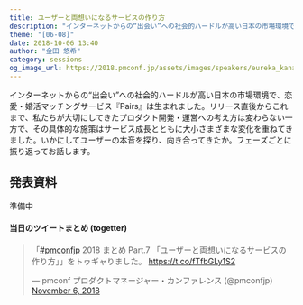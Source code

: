 ```yaml
---
title: ユーザーと両想いになるサービスの作り方
description: "インターネットからの“出会い”への社会的ハードルが高い日本の市場環境で、恋愛・婚活マッチングサービス『Pairs』は生まれました。リリース直後からこれまで、私たちが大切にしてきたプロダクト開発・運営への考え方は変わらない一方で、その具体的な施策はサービス成長とともに大小さまざまな変化を重ねてきました。いかにしてユーザーの本音を探り、向き合ってきたか。フェーズごとに振り返ってお話します。"
theme: "[06-08]"
date: 2018-10-06 13:40
author: "金田 悠希"
category: sessions
og_image_url: https://2018.pmconf.jp/assets/images/speakers/eureka_kanada.jpg
---
```

インターネットからの“出会い”への社会的ハードルが高い日本の市場環境で、恋愛・婚活マッチングサービス『Pairs』は生まれました。リリース直後からこれまで、私たちが大切にしてきたプロダクト開発・運営への考え方は変わらない一方で、その具体的な施策はサービス成長とともに大小さまざまな変化を重ねてきました。いかにしてユーザーの本音を探り、向き合ってきたか。フェーズごとに振り返ってお話します。

## 発表資料

準備中

#### 当日のツイートまとめ (togetter)
<blockquote class="twitter-tweet" data-lang="en"><p lang="ja" dir="ltr">「<a href="https://twitter.com/hashtag/pmconfjp?src=hash&amp;ref_src=twsrc%5Etfw">#pmconfjp</a> 2018 まとめ Part.7 「ユーザーと両想いになるサービスの作り方」」をトゥギャりました。 <a href="https://t.co/fTfbGLy1S2">https://t.co/fTfbGLy1S2</a></p>&mdash; pmconf プロダクトマネージャー・カンファレンス (@pmconfjp) <a href="https://twitter.com/pmconfjp/status/1059677880559460354?ref_src=twsrc%5Etfw">November 6, 2018</a></blockquote>
<script async src="https://platform.twitter.com/widgets.js" charset="utf-8"></script>
